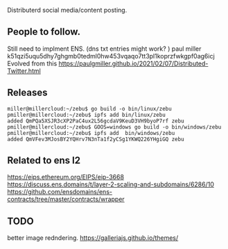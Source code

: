 Distributerd social media/content posting.


## People to follow.
Still need to implment ENS. (dns txt entries might work? )
paul miller k51qzi5uqu5dhy7ghgmb0tedml0hw453vqaqo7tt3pl1koprzfwkgpf0ag6icj
Evolved from this
https://paulgmiller.github.io/2021/02/07/Distributed-Twitter.html


## Releases
```
miller@millercloud:~/zebu$ go build -o bin/linux/zebu
pmiller@millercloud:~/zebu$ ipfs add bin/linux/zebu 
added QmPQa5XSJR3cXP2PaC4ux2L56gcdaV9KeuD3VH9byoP7rf zebu
pmiller@millercloud:~/zebu$ GOOS=windows go build -o bin/windows/zebu 
pmiller@millercloud:~/zebu$ ipfs add  bin/windows/zebu 
added QmVFev3MJosBY2YQHrv7N3nTa1f2yCSg1YKWQ226YHgiGQ zebu
```

## Related to ens l2
https://eips.ethereum.org/EIPS/eip-3668
https://discuss.ens.domains/t/layer-2-scaling-and-subdomains/6286/10
https://github.com/ensdomains/ens-contracts/tree/master/contracts/wrapper

## TODO 
better image redndering.
https://galleriajs.github.io/themes/